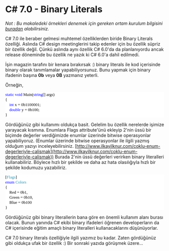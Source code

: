 # C# 7.0 - Binary Literals #

*Not : Bu makaledeki örnekleri denemek için gereken ortam kurulum bilgisini [buradan](http://ilkayilknur.com/csharp-7-ozelliklerini-nasil-test-ederiz) alabilirsiniz.*

C# 7.0 ile beraber gelmesi muhtemel özelliklerden biride Binary Literals özelliği. Aslında C# design meetinglerini takip edenler için bu özellik süpriz bir özellik değil. Çünkü aslında aynı özellik C# 6.0'da da planlanıyordu ancak release döneminde bu özellik ne yazık ki C# 6.0'a dahil edilmedi.

İşin magazin tarafını bir kenara bırakırsak :) binary literals ile kod içerisinde binary olarak tanımlamalar yapabiliyorsunuz. Bunu yapmak için binary ifadenin başına **0b** veya **0B** yazmanız yeterli. 

Örneğin,

<pre style="font-family:Consolas;font-size:13;color:black;background:white;"><span style="color:blue;">static</span>&nbsp;<span style="color:blue;">void</span>&nbsp;Main(<span style="color:blue;">string</span>[]&nbsp;args)<br/>{<br/>&nbsp;&nbsp;&nbsp;&nbsp;<span style="color:blue;">int</span>&nbsp;x&nbsp;=&nbsp;0b1100001;<br/>&nbsp;&nbsp;&nbsp;&nbsp;<span style="color:blue;">double</span>&nbsp;y&nbsp;=&nbsp;0b100;<br/>}</pre>

Gördüğünüz gibi kullanımı oldukça basit. Gelelim bu özellik nerelerde işimize yarayacak kısmına. Enumlara Flags attribute'ünü ekleyip 2'nin üssü bir biçimde değerler verdiğimizde enumlar üzerinde bitwise operasyonlar yapabiliyoruz. (Enumlar üzerinde bitwise operasyonlar ile ilgili yazmış olduğum yazıyı inceleyebilirsiniz. [http://www.ilkayilknur.com/coklu-enum-degerleriyle-calismak](http://www.ilkayilknur.com/coklu-enum-degerleriyle-calismak)) Burada 2'nin üssü değerleri verirken binary literalleri kullanabiliriz. Böylece hızlı bir şekilde ve daha az hata olasılığıyla hızlı bir şekilde kodumuzu yazabiliriz. 

<pre style="font-family:Consolas;font-size:13;color:black;background:white;">[<span style="color:#2b91af;">Flags</span>]<br/><span style="color:blue;">enum</span>&nbsp;<span style="color:#2b91af;">Colors</span><br/>{<br/>&nbsp;&nbsp;&nbsp;&nbsp;Red&nbsp;=&nbsp;0b1,<br/>&nbsp;&nbsp;&nbsp;&nbsp;Green&nbsp;=&nbsp;0b10,<br/>&nbsp;&nbsp;&nbsp;&nbsp;Blue&nbsp;=&nbsp;0b100<br/>}</pre>

Gördüğünüz gibi binary literallerin bana göre en önemli kullanım alanı burası olacak. Bunun yanında C# ekibi binary ifadeleri öğrenen developerların da C# içerisinde eğitim amaçlı binary literalleri kullanacaklarını düşünüyorlar.

C# 7.0 binary literals özelliğiyle ilgili yazımız bu kadar. Zaten gördüğünüz gibi oldukça ufak bir özellik :)
Bir sonraki yazıda görüşmek üzere...